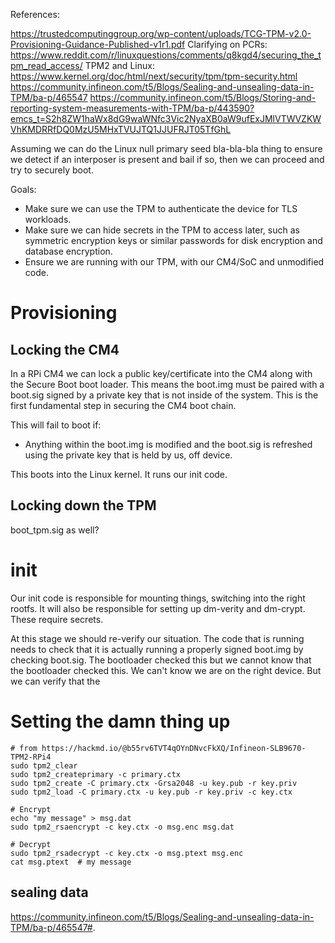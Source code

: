 References:

https://trustedcomputinggroup.org/wp-content/uploads/TCG-TPM-v2.0-Provisioning-Guidance-Published-v1r1.pdf
Clarifying on PCRs: https://www.reddit.com/r/linuxquestions/comments/q8kgd4/securing_the_tpm_read_access/
TPM2 and Linux: https://www.kernel.org/doc/html/next/security/tpm/tpm-security.html
https://community.infineon.com/t5/Blogs/Sealing-and-unsealing-data-in-TPM/ba-p/465547
https://community.infineon.com/t5/Blogs/Storing-and-reporting-system-measurements-with-TPM/ba-p/443590?emcs_t=S2h8ZW1haWx8dG9waWNfc3Vic2NyaXB0aW9ufExJMlVTWVZKWVhKMDRRfDQ0MzU5MHxTVUJTQ1JJUFRJT05TfGhL


Assuming we can do the Linux null primary seed bla-bla-bla thing to ensure we detect if an interposer is present and bail if so, then we can proceed and try to securely boot.

Goals:
- Make sure we can use the TPM to authenticate the device for TLS workloads.
- Make sure we can hide secrets in the TPM to access later, such as symmetric encryption keys or similar passwords for disk encryption and database encryption.
- Ensure we are running with our TPM, with our CM4/SoC and unmodified code.

# Provisioning

## Locking the CM4

In a RPi CM4 we can lock a public key/certificate into the CM4 along with the Secure Boot boot loader. This means the boot.img must be paired with a boot.sig signed by a private key that is not inside of the system. This is the first fundamental step in securing the CM4 boot chain.

This will fail to boot if:

- Anything within the boot.img is modified and the boot.sig is refreshed using the private key that is held by us, off device.

This boots into the Linux kernel. It runs our init code.


## Locking down the TPM

boot_tpm.sig as well?

# init

Our init code is responsible for mounting things, switching into the right rootfs. It will also be responsible for setting up dm-verity and dm-crypt. These require secrets.

At this stage we should re-verify our situation. The code that is running needs to check that it is actually running a properly signed boot.img by checking boot.sig. The bootloader checked this but we cannot know that the bootloader checked this. We can't know we are on the right device. But we can verify that the



# Setting the damn thing up



```
# from https://hackmd.io/@b55rv6TVT4qOYnDNvcFkXQ/Infineon-SLB9670-TPM2-RPi4
sudo tpm2_clear
sudo tpm2_createprimary -c primary.ctx
sudo tpm2_create -C primary.ctx -Grsa2048 -u key.pub -r key.priv
sudo tpm2_load -C primary.ctx -u key.pub -r key.priv -c key.ctx

# Encrypt
echo "my message" > msg.dat
sudo tpm2_rsaencrypt -c key.ctx -o msg.enc msg.dat

# Decrypt
sudo tpm2_rsadecrypt -c key.ctx -o msg.ptext msg.enc
cat msg.ptext  # my message
```

## sealing data
https://community.infineon.com/t5/Blogs/Sealing-and-unsealing-data-in-TPM/ba-p/465547#.
